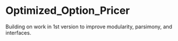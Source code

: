 # Optimized_Option_Pricer

Building on work in 1st version to improve modularity, parsimony, and interfaces.

